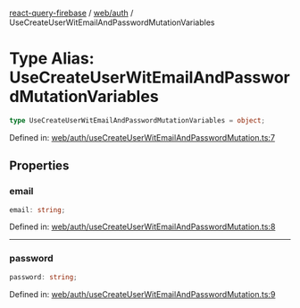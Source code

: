 [react-query-firebase](../../../modules.md) / [web/auth](../index.md) / UseCreateUserWitEmailAndPasswordMutationVariables

# Type Alias: UseCreateUserWitEmailAndPasswordMutationVariables

```ts
type UseCreateUserWitEmailAndPasswordMutationVariables = object;
```

Defined in: [web/auth/useCreateUserWitEmailAndPasswordMutation.ts:7](https://github.com/vpishuk/react-query-firebase/blob/43c0734068a570cd646254bb366ccd8007f7dfed/web/auth/useCreateUserWitEmailAndPasswordMutation.ts#L7)

## Properties

### email

```ts
email: string;
```

Defined in: [web/auth/useCreateUserWitEmailAndPasswordMutation.ts:8](https://github.com/vpishuk/react-query-firebase/blob/43c0734068a570cd646254bb366ccd8007f7dfed/web/auth/useCreateUserWitEmailAndPasswordMutation.ts#L8)

***

### password

```ts
password: string;
```

Defined in: [web/auth/useCreateUserWitEmailAndPasswordMutation.ts:9](https://github.com/vpishuk/react-query-firebase/blob/43c0734068a570cd646254bb366ccd8007f7dfed/web/auth/useCreateUserWitEmailAndPasswordMutation.ts#L9)
